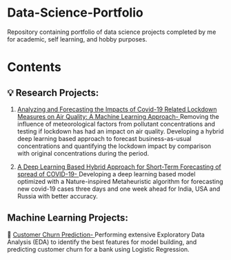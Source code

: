 # Data-Science-Portfolio
Repository containing portfolio of data science projects completed by me for academic, self learning, and hobby purposes.

# Contents
## :bulb: Research Projects:
1. [Analyzing and Forecasting the Impacts of Covid-19 Related Lockdown Measures on Air Quality: A Machine Learning Approach-  ](https://medium.com/@anand.aman5500/analyzing-and-forecasting-the-impacts-of-covid-19-related-lockdown-measures-on-air-quality-a-a422cd0c6291)
Removing the influence of meteorological factors from pollutant concentrations and testing if lockdown has had an impact on air quality. Developing a hybrid deep learning based approach to forecast business-as-usual concentrations and quantifying the lockdown impact by comparison with original concentrations during the period.

2. [A Deep Learning Based Hybrid Approach for Short-Term Forecasting of spread of COVID-19-  ](https://medium.com/@anand.aman5500/a-deep-learning-based-hybrid-approach-for-short-term-forecasting-of-spread-of-covid-19-337b6f0d0c26)
Developing a deep learning based model optimized with a Nature-inspired Metaheuristic algorithm for forecasting new covid-19 cases three days and one week ahead for India, USA and Russia with better accuracy.


## Machine Learning Projects:
🔹 [Customer Churn Prediction-  ](https://github.com/AmannAnand/Customer-Churn-Prediction-using-Logistic-Regression)
Performing extensive Exploratory Data Analysis (EDA) to identify the best features for model building, and predicting customer churn for a bank using Logistic Regression. 
